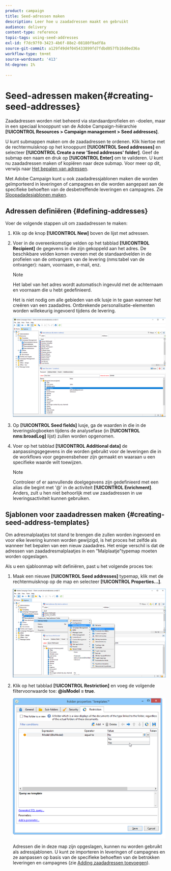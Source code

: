 ```yaml
---
product: campaign
title: Seed-adressen maken
description: Leer hoe u zaadadressen maakt en gebruikt
audience: delivery
content-type: reference
topic-tags: using-seed-addresses
exl-id: f7dc97f0-3423-4b6f-88e2-08180f9adf8a
source-git-commit: a129f49d4f045433899fd7fdbd057fb16d0ed36a
workflow-type: tm+mt
source-wordcount: '413'
ht-degree: 1%

---
```


# Seed-adressen maken{#creating-seed-addresses}

Zaadadressen worden niet beheerd via standaardprofielen en -doelen, maar in een speciaal knooppunt van de Adobe Campaign-hiërarchie **[!UICONTROL Resources > Campaign management > Seed addresses]**.

U kunt submappen maken om de zaadadressen te ordenen. Klik hiertoe met de rechtermuisknop op het knooppunt **[!UICONTROL Seed addresses]** en selecteer **[!UICONTROL Create a new 'Seed addresses' folder]**. Geef de submap een naam en druk op **[!UICONTROL Enter]** om te valideren. U kunt nu zaadadressen maken of kopiëren naar deze submap. Voor meer op dit, verwijs naar [Het bepalen van adressen](#defining-addresses).

Met Adobe Campaign kunt u ook zaadadressjablonen maken die worden geïmporteerd in leveringen of campagnes en die worden aangepast aan de specifieke behoeften van de desbetreffende leveringen en campagnes. Zie [Sloopadadesjablonen maken](#creating-seed-address-templates).

## Adressen definiëren {#defining-addresses}

Voer de volgende stappen uit om zaadadressen te maken:

1. Klik op de knop **[!UICONTROL New]** boven de lijst met adressen.
1. Voer in de overeenkomstige velden op het tabblad **[!UICONTROL Recipient]** de gegevens in die zijn gekoppeld aan het adres. De beschikbare velden komen overeen met de standaardvelden in de profielen van de ontvangers van de levering (nms:tabel van de ontvanger): naam, voornaam, e-mail, enz.

   >[!NOTE]
   >
   >Het label van het adres wordt automatisch ingevuld met de achternaam en voornaam die u hebt gedefinieerd.
   >
   >Het is niet nodig om alle gebieden van elk lusje in te gaan wanneer het creëren van een zaadadres. Ontbrekende personalisatie-elementen worden willekeurig ingevoerd tijdens de levering.

   ![](assets/s_ncs_user_seedlist_new_address.png)

1. Op **[!UICONTROL Seed fields]** lusje, ga de waarden in die in de leveringslogboeken tijdens de analysefase (in **[!UICONTROL nms:broadLog]** lijst) zullen worden opgenomen.

1. Voer op het tabblad **[!UICONTROL Additional data]** de aanpassingsgegevens in die worden gebruikt voor de leveringen die in de workflows voor gegevensbeheer zijn gemaakt en waaraan u een specifieke waarde wilt toewijzen.

   >[!NOTE]
   >
   >Controleer of er aanvullende doelgegevens zijn gedefinieerd met een alias die begint met &#39;@&#39; in de activiteit **[!UICONTROL Enrichment]**. Anders, zult u hen niet behoorlijk met uw zaadadressen in uw leveringsactiviteit kunnen gebruiken.

## Sjablonen voor zaadadressen maken {#creating-seed-address-templates}

Om adresmalplaatjes tot stand te brengen die zullen worden ingevoerd en voor elke levering kunnen worden gewijzigd, is het proces het zelfde als wanneer het bepalen van een nieuw zaadadres. Het enige verschil is dat de adressen van zaadadresmalplaatjes in een &quot;Malplaatje&quot;typemap moeten worden opgeslagen.

Als u een sjabloonmap wilt definiëren, past u het volgende proces toe:

1. Maak een nieuwe **[!UICONTROL Seed addresses]** typemap, klik met de rechtermuisknop op de map en selecteer **[!UICONTROL Properties...]**.

   ![](assets/s_ncs_user_seedlist_template_folder.png)

1. Klik op het tabblad **[!UICONTROL Restriction]** en voeg de volgende filtervoorwaarde toe: **@isModel = true**.

   ![](assets/s_ncs_user_seedlist_folder_is_model.png)

   Adressen die in deze map zijn opgeslagen, kunnen nu worden gebruikt als adressjablonen. U kunt ze importeren in leveringen of campagnes en ze aanpassen op basis van de specifieke behoeften van de betrokken leveringen en campagnes (zie [Adding zaadadressen toevoegen](adding-seed-addresses.md)).
